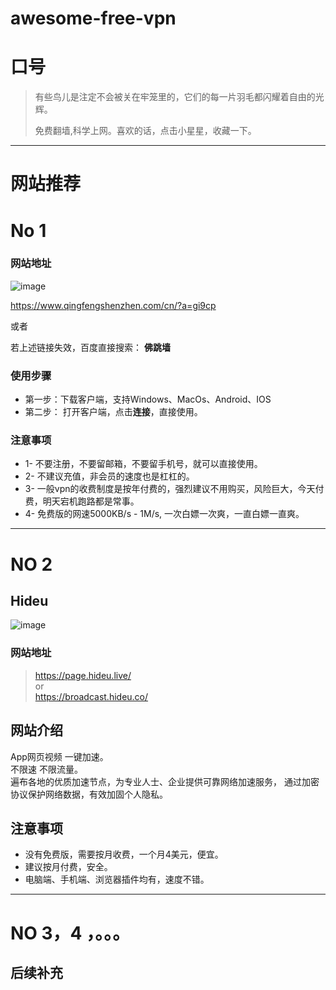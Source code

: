 # awesome-free-vpn

# 口号
> 有些鸟儿是注定不会被关在牢笼里的，它们的每一片羽毛都闪耀着自由的光辉。  
> 
> 免费翻墙,科学上网。喜欢的话，点击小星星，收藏一下。


-------------------------------------------

# 网站推荐
# No 1
### 网站地址
![image](https://user-images.githubusercontent.com/42163066/121831401-ef618200-ccf9-11eb-90b3-e409c8b6ef6e.png)

<https://www.qingfengshenzhen.com/cn/?a=gi9cp>

或者 

若上述链接失效，百度直接搜索： **佛跳墙**

### 使用步骤
- 第一步：下载客户端，支持Windows、MacOs、Android、IOS
- 第二步： 打开客户端，点击**连接**，直接使用。

### 注意事项
- 1- 不要注册，不要留邮箱，不要留手机号，就可以直接使用。
- 2- 不建议充值，非会员的速度也是杠杠的。
- 3- 一般vpn的收费制度是按年付费的，强烈建议不用购买，风险巨大，今天付费，明天宕机跑路都是常事。
- 4- 免费版的网速5000KB/s - 1M/s, 一次白嫖一次爽，一直白嫖一直爽。


-------------------------------------------


#  NO 2
## Hideu
![image](https://user-images.githubusercontent.com/42163066/131212128-ff8e074a-506c-4609-a83d-3a94987477a9.png)
### 网站地址
> https://page.hideu.live/    <br>
> or        <br>
> https://broadcast.hideu.co/

## 网站介绍
App网页视频 一键加速。  <br>
不限速 不限流量。   <br>
遍布各地的优质加速节点，为专业人士、企业提供可靠网络加速服务， 通过加密协议保护网络数据，有效加固个人隐私。

## 注意事项
- 没有免费版，需要按月收费，一个月4美元，便宜。
- 建议按月付费，安全。
- 电脑端、手机端、浏览器插件均有，速度不错。


-------------------------------------------


#  NO 3，4 ，。。。
## 后续补充


